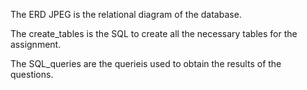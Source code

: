 The ERD JPEG is the relational diagram of the database.

The create_tables is the SQL to create all the necessary tables for the assignment.

The SQL_queries are the querieis used to obtain the results of the questions. 
